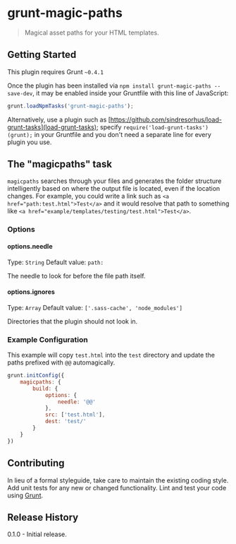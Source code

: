 # grunt-magic-paths

> Magical asset paths for your HTML templates.

## Getting Started
This plugin requires Grunt `~0.4.1`

Once the plugin has been installed via `npm install grunt-magic-paths --save-dev`, it may be enabled inside your Gruntfile with this line of JavaScript:

```js
grunt.loadNpmTasks('grunt-magic-paths');
```

Alternatively, use a plugin such as [https://github.com/sindresorhus/load-grunt-tasks](load-grunt-tasks); specify `require('load-grunt-tasks')(grunt);` in your Gruntfile and you don't need a separate line for every plugin you use.

## The "magicpaths" task

`magicpaths` searches through your files and generates the folder structure intelligently based on where the output file is located, even if the location changes. For example, you could write a link such as  `<a href="path:test.html">Test</a>` and it would resolve that path to something like `<a href="example/templates/testing/test.html">Test</a>`.

### Options

#### options.needle
Type: `String`
Default value: `path:`

The needle to look for before the file path itself.

#### options.ignores
Type: `Array`
Default value: `['.sass-cache', 'node_modules']`

Directories that the plugin should not look in.

### Example Configuration

This example will copy `test.html` into the `test` directory and update the paths prefixed with `@@` automagically.

```js
grunt.initConfig({
    magicpaths: {
        build: {
            options: {
                needle: '@@'
            },
            src: ['test.html'],
            dest: 'test/'
        }
    }
})
```

## Contributing
In lieu of a formal styleguide, take care to maintain the existing coding style. Add unit tests for any new or changed functionality. Lint and test your code using [Grunt](http://gruntjs.com/).

## Release History
0.1.0 - Initial release.
